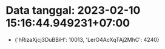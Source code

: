 # Data tanggal: 2023-02-10 15:16:44.949231+07:00

* {'hRizaXjcj3DuBBiH': 10013, 'LerO4AcXqTAj2MhC': 4240}

